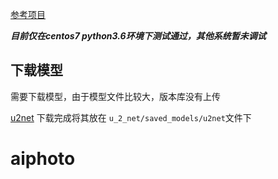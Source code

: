 [参考项目](https://github.com/itainf/aiphoto)

***目前仅在centos7 python3.6环境下测试通过，其他系统暂未调试***



## 下载模型

需要下载模型，由于模型文件比较大，版本库没有上传

[u2net](https://github.com/OPHoperHPO/image-background-remove-tool/releases/download/3.2/u2net.pth) 下载完成将其放在 ```u_2_net/saved_models/u2net```文件下

# aiphoto
